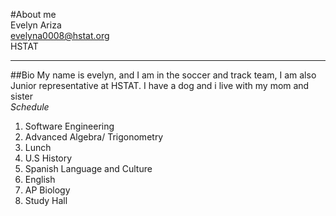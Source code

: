 #About me  
Evelyn Ariza  
evelyna0008@hstat.org  
HSTAT  
***
##Bio
My name is evelyn, and I am in the soccer and track team, I am also Junior representative at HSTAT. I have a dog and i live with my mom and sister  
*Schedule*  
1. Software Engineering  
2. Advanced Algebra/ Trigonometry  
3. Lunch  
4. U.S History
5. Spanish Language and Culture
6. English
7. AP Biology
8. Study Hall